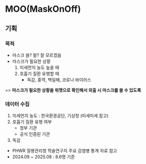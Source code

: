 # MOO(MaskOnOff)
## 기획
### 목적
- 마스크 쓸? 말? 잘 모르겠음
- 마스크가 필요한 상황  
    1. 미세먼지 농도 높을 때
    2. 호흡기 질환 유행할 때  
        - 독감, 홍역, 백일해, 코로나 바이러스

=> **마스크가 필요한 상황을 위젯으로 확인해서 외출 시 마스크를 쓸 수 있도록**

### 데이터 수집
1. 미세먼지 농도 : 한국환경공단, 기상청 (미세미세 참고)
2. 호흡기 질환 유행 여부  
    - 정부 기관
    - 공식 인증된 기관 
1. 독감 
- PHWR 질병관리청 학술연구지 주요 감염병 통계 자료 참고
- 2024.09 ~ 2025.08 : 8.6명 기준
